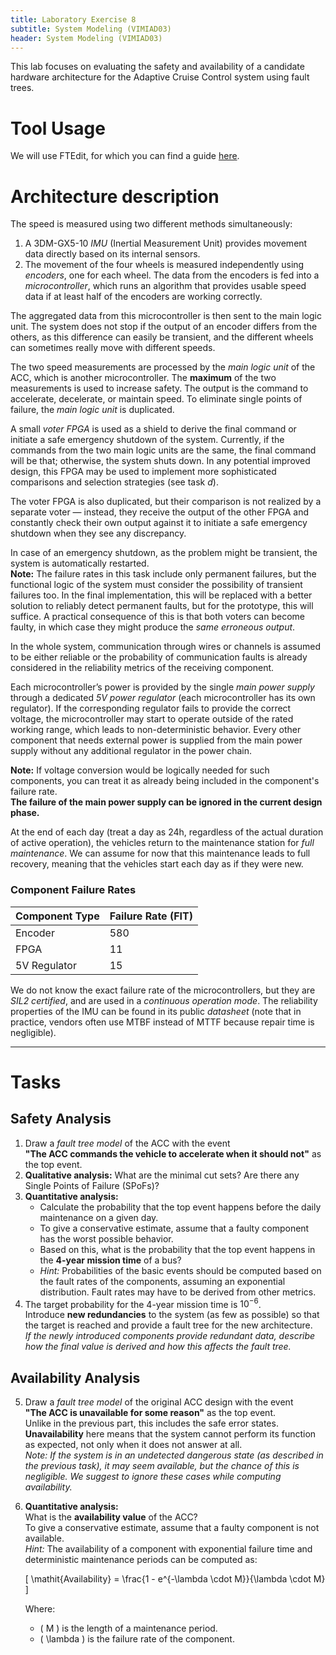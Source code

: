 ```yaml
---
title: Laboratory Exercise 8
subtitle: System Modeling (VIMIAD03)
header: System Modeling (VIMIAD03)
---
```


This lab focuses on evaluating the safety and availability of a candidate hardware architecture for the Adaptive Cruise Control system using fault trees.

# Tool Usage
We will use FTEdit, for which you can find a guide [here](https://ftsrg-rete.github.io/remo-lecture-notes/ftedit/).

# Architecture description

The speed is measured using two different methods simultaneously:
1. A 3DM-GX5-10 *IMU* (Inertial Measurement Unit) provides movement data directly based on its internal sensors.
2. The movement of the four wheels is measured independently using *encoders*, one for each wheel. The data from the encoders is fed into a *microcontroller*, which runs an algorithm that provides usable speed data if at least half of the encoders are working correctly.

The aggregated data from this microcontroller is then sent to the main logic unit. The system does not stop if the output of an encoder differs from the others, as this difference can easily be transient, and the different wheels can sometimes really move with different speeds.

The two speed measurements are processed by the *main logic unit* of the ACC, which is another microcontroller. The **maximum** of the two measurements is used to increase safety. The output is the command to accelerate, decelerate, or maintain speed. To eliminate single points of failure, the *main logic unit* is duplicated.

A small *voter FPGA* is used as a shield to derive the final command or initiate a safe emergency shutdown of the system. Currently, if the commands from the two main logic units are the same, the final command will be that; otherwise, the system shuts down. In any potential improved design, this FPGA may be used to implement more sophisticated comparisons and selection strategies (see task *d*).

The voter FPGA is also duplicated, but their comparison is not realized by a separate voter — instead, they receive the output of the other FPGA and constantly check their own output against it to initiate a safe emergency shutdown when they see any discrepancy.

In case of an emergency shutdown, as the problem might be transient, the system is automatically restarted.  
**Note:** The failure rates in this task include only permanent failures, but the functional logic of the system must consider the possibility of transient failures too. In the final implementation, this will be replaced with a better solution to reliably detect permanent faults, but for the prototype, this will suffice. A practical consequence of this is that both voters can become faulty, in which case they might produce the *same erroneous output*.

In the whole system, communication through wires or channels is assumed to be either reliable or the probability of communication faults is already considered in the reliability metrics of the receiving component.

Each microcontroller’s power is provided by the single *main power supply* through a dedicated *5V power regulator* (each microcontroller has its own regulator). If the corresponding regulator fails to provide the correct voltage, the microcontroller may start to operate outside of the rated working range, which leads to non-deterministic behavior. Every other component that needs external power is supplied from the main power supply without any additional regulator in the power chain.

**Note:** If voltage conversion would be logically needed for such components, you can treat it as already being included in the component's failure rate.  
**The failure of the main power supply can be ignored in the current design phase.**

At the end of each day (treat a day as 24h, regardless of the actual duration of active operation), the vehicles return to the maintenance station for *full maintenance*. We can assume for now that this maintenance leads to full recovery, meaning that the vehicles start each day as if they were new.

### Component Failure Rates

| Component Type | Failure Rate (FIT) |
|----------------|--------------------|
| Encoder        | 580                |
| FPGA           | 11                 |
| 5V Regulator   | 15                 |

We do not know the exact failure rate of the microcontrollers, but they are *SIL2 certified*, and are used in a *continuous operation mode*. The reliability properties of the IMU can be found in its public *datasheet* (note that in practice, vendors often use MTBF instead of MTTF because repair time is negligible).

---

# Tasks

## Safety Analysis

1. Draw a *fault tree model* of the ACC with the event  
   **"The ACC commands the vehicle to accelerate when it should not"** as the top event.
2. **Qualitative analysis:** What are the minimal cut sets? Are there any Single Points of Failure (SPoFs)?
3. **Quantitative analysis:**  
   - Calculate the probability that the top event happens before the daily maintenance on a given day.  
   - To give a conservative estimate, assume that a faulty component has the worst possible behavior.  
   - Based on this, what is the probability that the top event happens in the **4-year mission time** of a bus?  
   - *Hint:* Probabilities of the basic events should be computed based on the fault rates of the components, assuming an exponential distribution. Fault rates may have to be derived from other metrics.
4. The target probability for the 4-year mission time is $10^{-6}$.  
   Introduce **new redundancies** to the system (as few as possible) so that the target is reached and provide a fault tree for the new architecture.  
   *If the newly introduced components provide redundant data, describe how the final value is derived and how this affects the fault tree.*

## Availability Analysis

5. Draw a *fault tree model* of the original ACC design with the event  
   **"The ACC is unavailable for some reason"** as the top event.  
   Unlike in the previous part, this includes the safe error states.  
   **Unavailability** here means that the system cannot perform its function as expected, not only when it does not answer at all.  
   *Note: If the system is in an undetected dangerous state (as described in the previous task), it may seem available, but the chance of this is negligible. We suggest to ignore these cases while computing availability.*
6. **Quantitative analysis:**  
   What is the **availability value** of the ACC?  
   To give a conservative estimate, assume that a faulty component is not available.  
   *Hint:* The availability of a component with exponential failure time and deterministic maintenance periods can be computed as:

   \[
   	\mathit{Availability} = \frac{1 - e^{-\lambda \cdot M}}{\lambda \cdot M}
   \]

   Where:

   - \( M \) is the length of a maintenance period.
   - \( \lambda \) is the failure rate of the component.
